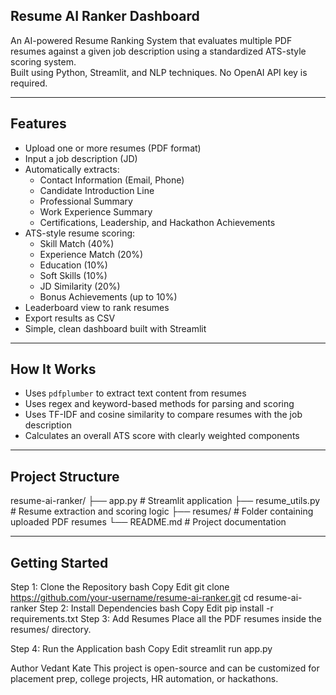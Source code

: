 ## Resume AI Ranker Dashboard

An AI-powered Resume Ranking System that evaluates multiple PDF resumes against a given job description using a standardized ATS-style scoring system.  
Built using Python, Streamlit, and NLP techniques. No OpenAI API key is required.

---

## Features

- Upload one or more resumes (PDF format)
- Input a job description (JD)
- Automatically extracts:
  - Contact Information (Email, Phone)
  - Candidate Introduction Line
  - Professional Summary
  - Work Experience Summary
  - Certifications, Leadership, and Hackathon Achievements
- ATS-style resume scoring:
  - Skill Match (40%)
  - Experience Match (20%)
  - Education (10%)
  - Soft Skills (10%)
  - JD Similarity (20%)
  - Bonus Achievements (up to 10%)
- Leaderboard view to rank resumes
- Export results as CSV
- Simple, clean dashboard built with Streamlit

---

## How It Works

- Uses `pdfplumber` to extract text content from resumes
- Uses regex and keyword-based methods for parsing and scoring
- Uses TF-IDF and cosine similarity to compare resumes with the job description
- Calculates an overall ATS score with clearly weighted components

---

## Project Structure

resume-ai-ranker/
├── app.py # Streamlit application
├── resume_utils.py # Resume extraction and scoring logic
├── resumes/ # Folder containing uploaded PDF resumes
└── README.md # Project documentation

---

## Getting Started
Step 1: Clone the Repository
bash
Copy
Edit
git clone https://github.com/your-username/resume-ai-ranker.git
cd resume-ai-ranker
Step 2: Install Dependencies
bash
Copy
Edit
pip install -r requirements.txt
Step 3: Add Resumes
Place all the PDF resumes inside the resumes/ directory.

Step 4: Run the Application
bash
Copy
Edit
streamlit run app.py





Author
Vedant Kate
This project is open-source and can be customized for placement prep, college projects, HR automation, or hackathons.

